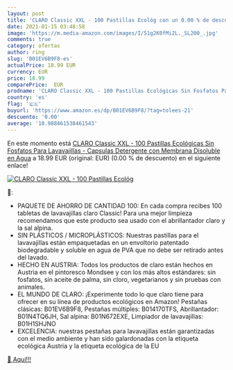 ```yaml
---
layout: post
title: 'CLARO Classic XXL - 100 Pastillas Ecológ con un 0.00 % de descuento'
date: 2021-01-15 03:48:58
image: 'https://m.media-amazon.com/images/I/51g2K0fMi2L._SL200_.jpg'
comments: true
category: ofertas
author: ring
slug: 'B01EV6B9F8-es'
actualPrice: 18.99 EUR
currency: EUR
price: 18.99
comparePrice:  EUR
prodname: 'CLARO Classic XXL - 100 Pastillas Ecológicas Sin Fosfatos Para Lavavajillas - Capsulas Detergente con Membrana Disoluble en Agua'
country: 'es'
flag: '🇪🇸'
buyurl: 'https://www.amazon.es/dp/B01EV6B9F8/?tag=tolees-21'
descuento: '0.00'
average: '18.988461538461543'
---
```


En este momento está [CLARO Classic XXL - 100 Pastillas Ecológicas Sin Fosfatos Para Lavavajillas - Capsulas Detergente con Membrana Disoluble en Agua](https://www.amazon.es/dp/B01EV6B9F8/?tag=tolees-21) a 18.99 EUR (original:  EUR) (0.00 %  de descuento) en el siguiente enlace!

[![CLARO Classic XXL - 100 Pastillas Ecológ](https://m.media-amazon.com/images/I/51g2K0fMi2L._SL200_.jpg)](https://www.amazon.es/dp/B01EV6B9F8/?tag=tolees-21)

🔎:

- PAQUETE DE AHORRO DE CANTIDAD 100: En cada compra recibes 100 tabletas de lavavajillas claro Classic! Para una mejor limpieza recomendamos que este producto sea usado con el abrillantador claro y la sal alpina.
- SIN PLÁSTICOS / MICROPLÁSTICOS: Nuestras pastillas para el lavavajillas están empaquetadas en un envoltorio patentado biodegradable y soluble en agua de PVA que no debe ser retirado antes del lavado.
- HECHO EN AUSTRIA: Todos los productos de claro están hechos en Austria en el pintoresco Mondsee y con los más altos estándares: sin fosfatos, sin aceite de palma, sin cloro, vegetarianos y sin pruebas con animales.
- EL MUNDO DE CLARO: ¡Experimente todo lo que claro tiene para ofrecer en su línea de productos ecológicos en Amazon! Pestañas clásicas: B01EV6B9F8, Pestañas múltiples: B014170TFS, Abrillantador: B01N4TQ6JH, Sal alpina: B01N672EXE, Limpiador de lavavajillas: B01H1SHJNO
- EXCELENCIA: nuestras pestañas para lavavajillas están garantizadas con el medio ambiente y han sido galardonadas con la etiqueta ecológica Austria y la etiqueta ecológica de la EU

[🛒 Aquí!!!](https://www.amazon.es/dp/B01EV6B9F8/?tag=tolees-21)
